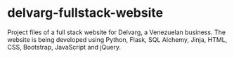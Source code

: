 # delvarg-fullstack-website
 Project files of a full stack website for Delvarg, a Venezuelan business. The website is being developed using Python, Flask, SQL Alchemy, Jinja, HTML, CSS, Bootstrap, JavaScript and jQuery.
